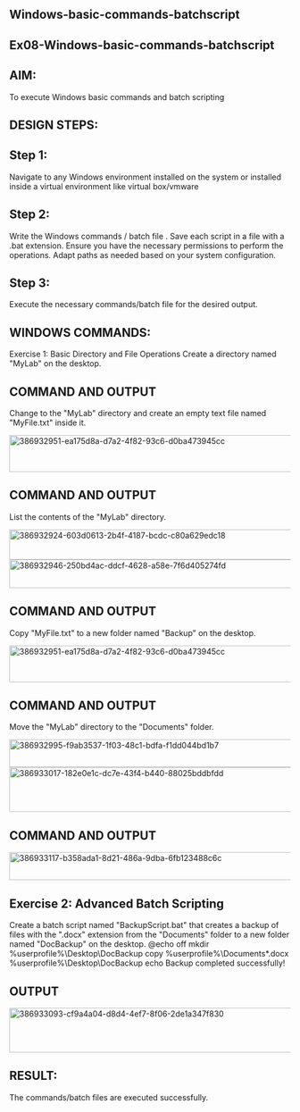 ## Windows-basic-commands-batchscript
## Ex08-Windows-basic-commands-batchscript

## AIM:
To execute Windows basic commands and batch scripting

## DESIGN STEPS:
## Step 1:
Navigate to any Windows environment installed on the system or installed inside a virtual environment like virtual box/vmware

## Step 2:
Write the Windows commands / batch file . Save each script in a file with a .bat extension. Ensure you have the necessary permissions to perform the operations. Adapt paths as needed based on your system configuration.

## Step 3:
Execute the necessary commands/batch file for the desired output.

## WINDOWS COMMANDS:
Exercise 1: Basic Directory and File Operations
Create a directory named "MyLab" on the desktop.

## COMMAND AND OUTPUT
Change to the "MyLab" directory and create an empty text file named "MyFile.txt" inside it.

<img width="746" height="66" alt="386932951-ea175d8a-d7a2-4f82-93c6-d0ba473945cc" src="https://github.com/user-attachments/assets/fc7bdd56-b7eb-4e88-a4fc-444f11596bb7" />


## COMMAND AND OUTPUT
List the contents of the "MyLab" directory.


<img width="686" height="54" alt="386932924-603d0613-2b4f-4187-bcdc-c80a629edc18" src="https://github.com/user-attachments/assets/27955577-00f5-477d-be29-7a97a3024969" />





<img width="777" height="51" alt="386932946-250bd4ac-ddcf-4628-a58e-7f6d405274fd" src="https://github.com/user-attachments/assets/6a464418-375a-43b6-b1c7-c2601edc00d1" />


## COMMAND AND OUTPUT
Copy "MyFile.txt" to a new folder named "Backup" on the desktop.


<img width="746" height="66" alt="386932951-ea175d8a-d7a2-4f82-93c6-d0ba473945cc" src="https://github.com/user-attachments/assets/2667ae5f-5933-4ce3-aa43-113c1906bac2" />



## COMMAND AND OUTPUT
Move the "MyLab" directory to the "Documents" folder.


<img width="952" height="50" alt="386932995-f9ab3537-1f03-48c1-bdfa-f1dd044bd1b7" src="https://github.com/user-attachments/assets/226130a3-0911-4c09-ac92-8aab2d042462" />





<img width="714" height="80" alt="386933017-182e0e1c-dc7e-43f4-b440-88025bddbfdd" src="https://github.com/user-attachments/assets/6a82196e-5d1f-4fcb-b078-b20451464abc" />


## COMMAND AND OUTPUT

<img width="952" height="50" alt="386933117-b358ada1-8d21-486a-9dba-6fb123488c6c" src="https://github.com/user-attachments/assets/55777dbb-ed5a-4ea3-8bc2-f4705abaa66e" />


## Exercise 2: Advanced Batch Scripting
Create a batch script named "BackupScript.bat" that creates a backup of files with the ".docx" extension from the "Documents" folder to a new folder named "DocBackup" on the desktop. @echo off mkdir %userprofile%\Desktop\DocBackup copy %userprofile%\Documents*.docx %userprofile%\Desktop\DocBackup echo Backup completed successfully!

## OUTPUT

<img width="714" height="80" alt="386933093-cf9a4a04-d8d4-4ef7-8f06-2de1a347f830" src="https://github.com/user-attachments/assets/e470e057-0be4-4536-9ddd-80a25a46e704" />


## RESULT:

The commands/batch files are executed successfully.
